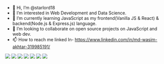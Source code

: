 - 👋 Hi, I’m @starlord18
- 👀 I’m interested in Web Development and Data Science.
- 🌱 I’m currently learning JavaScript as my frontend(Vanilla JS & React) & backend(Node.js & Express.js) language.
- 💞️ I’m looking to collaborate on open source projects on JavaScript and web dev.
- 📫 How to reach me linked In- https://www.linkedin.com/in/md-wasim-akhtar-319985191/
<span>
<img class="badge" src="https://img.shields.io/badge/dev.to-0A0A0A?style=for-the-badge&logo=devdotto&logoColor=white">
<img class="badge" src="https://img.shields.io/badge/HTML5-E34F26?style=for-the-badge&logo=html5&logoColor=white">
<img class="badge" src="https://img.shields.io/badge/CSS3-1572B6?style=for-the-badge&logo=css3&logoColor=white">
<img class="badge" src="https://img.shields.io/badge/JavaScript-323330?style=for-the-badge&logo=javascript&logoColor=F7DF1E">
<img class="badge" src="https://img.shields.io/badge/GIT-E44C30?style=for-the-badge&logo=git&logoColor=white">
<img class="badge" src="https://img.shields.io/badge/C%2B%2B-00599C?style=for-the-badge&logo=c%2B%2B&logoColor=white">
<img class="badge" src="https://img.shields.io/badge/Python-FFD43B?style=for-the-badge&logo=python&logoColor=blue">
</span>

<!---
starlord18/starlord18 is a ✨ special ✨ repository because its `README.md` (this file) appears on your GitHub profile.
You can click the Preview link to take a look at your changes.
--->
